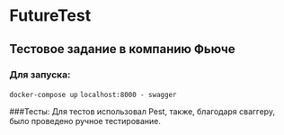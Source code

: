 # FutureTest
## Тестовое задание в компанию Фьюче

### Для запуска: 
`docker-compose up`
`localhost:8000 - swagger`

###Тесты:
Для тестов использовал Pest, также, благодаря сваггеру, было проведено ручное тестирование.


